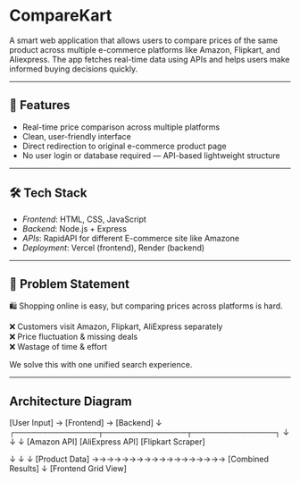 # CompareKart
A smart web application that allows users to compare prices of the same product across multiple e-commerce platforms like Amazon, Flipkart, and Aliexpress. The app fetches real-time data using APIs and helps users make informed buying decisions quickly.

-----
## 🚀 Features

- Real-time price comparison across multiple platforms  
- Clean, user-friendly interface  
- Direct redirection to original e-commerce product page  
- No user login or database required — API-based lightweight structure

-----

## 🛠 Tech Stack

- *Frontend*: HTML, CSS, JavaScript  
- *Backend*: Node.js + Express
- *APIs*: RapidAPI for different E-commerce site like Amazone
- *Deployment*: Vercel (frontend), Render (backend)



------

## 🧠 Problem Statement

🛍️ Shopping online is easy, but comparing prices across platforms is hard.

❌ Customers visit Amazon, Flipkart, AliExpress separately  
❌ Price fluctuation & missing deals  
❌ Wastage of time & effort

We solve this with one unified search experience.

-----


## Architecture Diagram

[User Input] → [Frontend] → [Backend]
                              ↓
      ┌───────────────┬───────────────┬───────────────┐
      ↓               ↓               ↓
 [Amazon API]   [AliExpress API]  [Flipkart Scraper]

  ↓               ↓               ↓
[Product Data]   →→→→→→→→→→→→→→→→→→ [Combined Results]
                             ↓
                        [Frontend Grid View]
